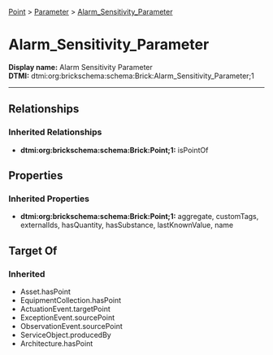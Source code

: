 [Point](../../Point.md) > [Parameter](../Parameter.md) > [Alarm_Sensitivity_Parameter](.)
# Alarm_Sensitivity_Parameter

**Display name:** Alarm Sensitivity Parameter<br />
**DTMI:** dtmi:org:brickschema:schema:Brick:Alarm_Sensitivity_Parameter;1

---
## Relationships
### Inherited Relationships
* **dtmi:org:brickschema:schema:Brick:Point;1:** isPointOf
## Properties
### Inherited Properties
* **dtmi:org:brickschema:schema:Brick:Point;1:** aggregate, customTags, externalIds, hasQuantity, hasSubstance, lastKnownValue, name
## Target Of
### Inherited
* Asset.hasPoint
* EquipmentCollection.hasPoint
* ActuationEvent.targetPoint
* ExceptionEvent.sourcePoint
* ObservationEvent.sourcePoint
* ServiceObject.producedBy
* Architecture.hasPoint
